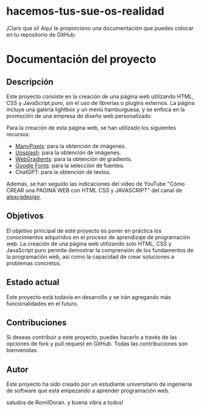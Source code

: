 # hacemos-tus-sue-os-realidad

¡Claro que sí! Aquí te proporciono una documentación que puedes colocar en tu repositorio de GitHub:

# Documentación del proyecto

## Descripción

Este proyecto consiste en la creación de una página web utilizando HTML, CSS y JavaScript puro, sin el uso de librerías o plugins externos. La página incluye una galería lightbox y un menú hamburguesa, y se enfoca en la promoción de una empresa de diseño web personalizado.

Para la creación de esta página web, se han utilizado los siguientes recursos:

- [ManyPixels](https://www.manypixels.co/gallery): para la obtención de imágenes.
- [Unsplash](https://unsplash.com/): para la obtención de imágenes.
- [WebGradients](https://webgradients.com/): para la obtención de gradients.
- [Google Fonts](https://fonts.google.com/): para la selección de fuentes.
- ChatGPT: para la obtención de textos.

Además, se han seguido las indicaciones del video de YouTube "Cómo CREAR una PAGINA WEB con HTML CSS y JAVASCRIPT" del canal de [alexcgdesign](https://www.youtube.com/watch?v=ivyIqmczxHU).

## Objetivos

El objetivo principal de este proyecto es poner en práctica los conocimientos adquiridos en el proceso de aprendizaje de programación web. La creación de una página web utilizando solo HTML, CSS y JavaScript puro permite demostrar la comprensión de los fundamentos de la programación web, así como la capacidad de crear soluciones a problemas concretos.

## Estado actual

Este proyecto está todavía en desarrollo y se irán agregando más funcionalidades en el futuro.

## Contribuciones

Si deseas contribuir a este proyecto, puedes hacerlo a través de las opciones de fork y pull request en GitHub. Todas las contribuciones son bienvenidas.

## Autor

Este proyecto ha sido creado por un estudiante universitario de ingeniería de software que está empezando a aprender programación web.

saludos de RomilDoran. y buena vibra a todos! 
